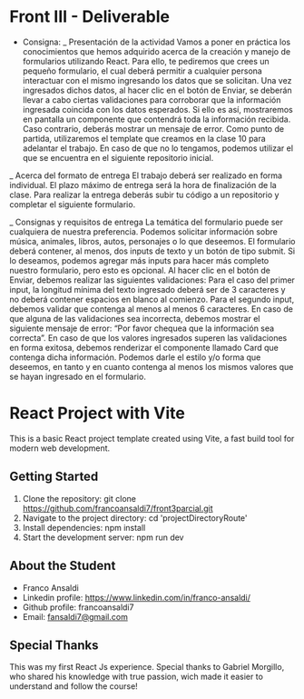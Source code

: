# Front III - Deliverable

- Consigna: 
_ Presentación de la actividad
Vamos a poner en práctica los conocimientos que hemos adquirido acerca de la creación y manejo de formularios utilizando React. Para ello, te pediremos que crees un pequeño formulario, el cual deberá permitir a cualquier persona interactuar con el mismo ingresando los datos que se solicitan. Una vez ingresados dichos datos, al hacer clic en el botón de Enviar, se deberán llevar a cabo ciertas validaciones para corroborar que la información ingresada coincida con los datos esperados. Si ello es así, mostraremos en pantalla un componente que contendrá toda la información recibida. Caso contrario, deberás mostrar un mensaje de error.
Como punto de partida, utilizaremos el template que creamos en la clase 10 para adelantar el trabajo. En caso de que no lo tengamos, podemos utilizar el que se encuentra en el siguiente repositorio inicial.

_ Acerca del formato de entrega
El trabajo deberá ser realizado en forma individual.
El plazo máximo de entrega será la hora de finalización de la clase.
Para realizar la entrega deberás subir tu código a un repositorio y completar el siguiente formulario.

_ Consignas y requisitos de entrega
La temática del formulario puede ser cualquiera de nuestra preferencia. Podemos solicitar información sobre música, animales, libros, autos, personajes o lo que deseemos.
El formulario deberá contener, al menos, dos inputs de texto y un botón de tipo submit. Si lo deseamos, podemos agregar más inputs para hacer más completo nuestro formulario, pero esto es opcional.
Al hacer clic en el botón de Enviar, debemos realizar las siguientes validaciones:
Para el caso del primer input, la longitud mínima del texto ingresado deberá ser de 3 caracteres y no deberá contener espacios en blanco al comienzo.
Para el segundo input, debemos validar que contenga al menos al menos 6 caracteres.
En caso de que alguna de las validaciones sea incorrecta, debemos mostrar el siguiente mensaje de error:  “Por favor chequea que la información sea correcta”.
En caso de que los valores ingresados superen las validaciones en forma exitosa, debemos renderizar el componente llamado Card que contenga dicha información. Podemos darle el estilo y/o forma que deseemos, en tanto y en cuanto contenga al menos los mismos valores que se hayan ingresado en el formulario.


# React Project with Vite

This is a basic React project template created using Vite, a fast build tool for modern web development.

## Getting Started

1. Clone the repository: git clone https://github.com/francoansaldi7/front3parcial.git
2. Navigate to the project directory: cd 'projectDirectoryRoute'
3. Install dependencies: npm install
4. Start the development server: npm run dev

## About the Student

- Franco Ansaldi
- Linkedin profile: https://www.linkedin.com/in/franco-ansaldi/
- Github profile: francoansaldi7
- Email: fansaldi7@gmail.com

## Special Thanks 

This was my first React Js experience. Special thanks to Gabriel Morgillo, who shared his knowledge with true passion, wich made it easier to understand and follow the course!

